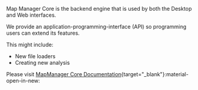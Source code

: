 Map Manager Core is the backend engine that is used by both the Desktop and Web interfaces.

We provide an application-programming-interface (API) so programming users can extend its features.

This might include:

 - New file loaders
 - Creating new analysis

 Please visit [MapManager Core Documentation](https://mapmanager.net/MapManagerCore/){target="_blank"}:material-open-in-new:



 